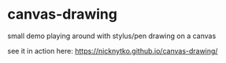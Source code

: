 # canvas-drawing
small demo playing around with stylus/pen drawing on a canvas

see it in action here: https://nicknytko.github.io/canvas-drawing/
